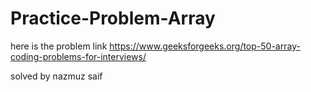 # Practice-Problem-Array
here is the problem link https://www.geeksforgeeks.org/top-50-array-coding-problems-for-interviews/

solved by nazmuz saif